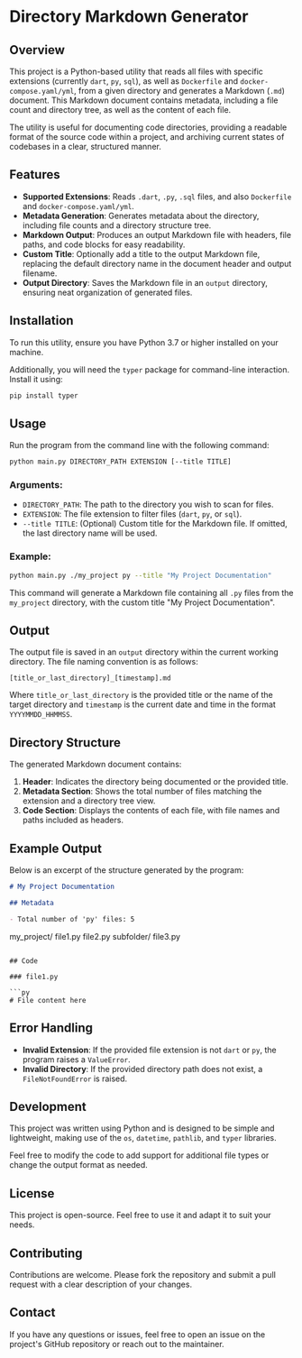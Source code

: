 # Directory Markdown Generator

## Overview

This project is a Python-based utility that reads all files with specific extensions (currently `dart`, `py`, `sql`), as well as `Dockerfile` and `docker-compose.yaml/yml`, from a given directory and generates a Markdown (`.md`) document. This Markdown document contains metadata, including a file count and directory tree, as well as the content of each file.

The utility is useful for documenting code directories, providing a readable format of the source code within a project, and archiving current states of codebases in a clear, structured manner.

## Features

- **Supported Extensions**: Reads `.dart`, `.py`, `.sql` files, and also `Dockerfile` and `docker-compose.yaml/yml`.
- **Metadata Generation**: Generates metadata about the directory, including file counts and a directory structure tree.
- **Markdown Output**: Produces an output Markdown file with headers, file paths, and code blocks for easy readability.
- **Custom Title**: Optionally add a title to the output Markdown file, replacing the default directory name in the document header and output filename.
- **Output Directory**: Saves the Markdown file in an `output` directory, ensuring neat organization of generated files.

## Installation

To run this utility, ensure you have Python 3.7 or higher installed on your machine.

Additionally, you will need the `typer` package for command-line interaction. Install it using:

```sh
pip install typer
```

## Usage

Run the program from the command line with the following command:

```sh
python main.py DIRECTORY_PATH EXTENSION [--title TITLE]
```

### Arguments:
- `DIRECTORY_PATH`: The path to the directory you wish to scan for files.
- `EXTENSION`: The file extension to filter files (`dart`, `py`, or `sql`).
- `--title TITLE`: (Optional) Custom title for the Markdown file. If omitted, the last directory name will be used.

### Example:

```sh
python main.py ./my_project py --title "My Project Documentation"
```

This command will generate a Markdown file containing all `.py` files from the `my_project` directory, with the custom title "My Project Documentation".

## Output

The output file is saved in an `output` directory within the current working directory. The file naming convention is as follows:

```
[title_or_last_directory]_[timestamp].md
```

Where `title_or_last_directory` is the provided title or the name of the target directory and `timestamp` is the current date and time in the format `YYYYMMDD_HHMMSS`.

## Directory Structure

The generated Markdown document contains:

1. **Header**: Indicates the directory being documented or the provided title.
2. **Metadata Section**: Shows the total number of files matching the extension and a directory tree view.
3. **Code Section**: Displays the contents of each file, with file names and paths included as headers.

## Example Output

Below is an excerpt of the structure generated by the program:

```markdown
# My Project Documentation

## Metadata

- Total number of 'py' files: 5

```
my_project/
    file1.py
    file2.py
    subfolder/
        file3.py
```

## Code

### file1.py

```py
# File content here
```

## Error Handling

- **Invalid Extension**: If the provided file extension is not `dart` or `py`, the program raises a `ValueError`.
- **Invalid Directory**: If the provided directory path does not exist, a `FileNotFoundError` is raised.

## Development

This project was written using Python and is designed to be simple and lightweight, making use of the `os`, `datetime`, `pathlib`, and `typer` libraries.

Feel free to modify the code to add support for additional file types or change the output format as needed.

## License

This project is open-source. Feel free to use it and adapt it to suit your needs.

## Contributing

Contributions are welcome. Please fork the repository and submit a pull request with a clear description of your changes.

## Contact

If you have any questions or issues, feel free to open an issue on the project's GitHub repository or reach out to the maintainer.

